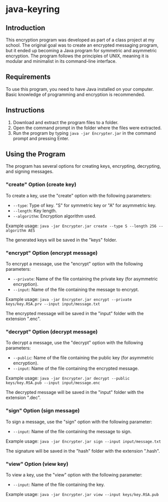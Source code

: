 # java-keyring

## Introduction
This encryption program was developed as part of a class project at my school. The original goal was to create an encrypted messaging program, but it ended up becoming a Java program for symmetric and asymmetric encryption. The program follows the principles of UNIX, meaning it is modular and minimalist in its command-line interface.

## Requirements
To use this program, you need to have Java installed on your computer. Basic knowledge of programming and encryption is recommended.

## Instructions
1. Download and extract the program files to a folder.
2. Open the command prompt in the folder where the files were extracted.
3. Run the program by typing `java -jar Encrypter.jar` in the command prompt and pressing Enter.

## Using the Program
The program has several options for creating keys, encrypting, decrypting, and signing messages.

### "create" Option (create key)
To create a key, use the "create" option with the following parameters:
- `--type`: Type of key. "S" for symmetric key or "A" for asymmetric key.
- `--length`: Key length.
- `--algorithm`: Encryption algorithm used.

Example usage: `java -jar Encrypter.jar create --type S --length 256 --algorithm AES`

The generated keys will be saved in the "keys" folder.

### "encrypt" Option (encrypt message)
To encrypt a message, use the "encrypt" option with the following parameters:
- `--private`: Name of the file containing the private key (for asymmetric encryption).
- `--input`: Name of the file containing the message to encrypt.

Example usage: `java -jar Encrypter.jar encrypt --private keys/key.RSA.prv --input input/message.txt`

The encrypted message will be saved in the "input" folder with the extension ".enc".

### "decrypt" Option (decrypt message)
To decrypt a message, use the "decrypt" option with the following parameters:
- `--public`: Name of the file containing the public key (for asymmetric encryption).
- `--input`: Name of the file containing the encrypted message.

Example usage: `java -jar Encrypter.jar decrypt --public keys/key.RSA.pub --input input/message.enc`

The decrypted message will be saved in the "input" folder with the extension ".dec".

### "sign" Option (sign message)
To sign a message, use the "sign" option with the following parameter:
- `--input`: Name of the file containing the message to sign.

Example usage: `java -jar Encrypter.jar sign --input input/message.txt`

The signature will be saved in the "hash" folder with the extension ".hash".

### "view" Option (view key)
To view a key, use the "view" option with the following parameter:
- `--input`: Name of the file containing the key.

Example usage: `java -jar Encrypter.jar view --input keys/key.RSA.pub`
